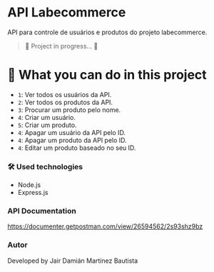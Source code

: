 # API Labecommerce

API para controle de usuários e produtos do projeto labecommerce. 

> :construction: Project in progress... :construction:

# :hammer: What you can do in this project

- `1`: Ver todos os usuários da API.
- `2`: Ver todos os produtos da API.
- `3`: Procurar um produto pelo nome.
- `4`: Criar um usuário.
- `5`: Criar um produto.
- `4`: Apagar um usuário da API pelo ID.
- `4`: Apagar um produto da API pelo ID.
- `4`: Editar um produto baseado no seu ID.

### 🛠 Used technologies

- Node.js
- Express.js


### API Documentation

https://documenter.getpostman.com/view/26594562/2s93shz9bz

### Autor

Developed by Jair Damián Martínez Bautista